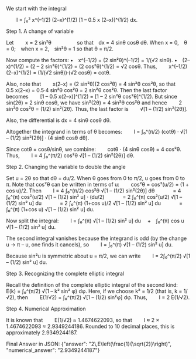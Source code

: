 We start with the integral

  I = ∫₀² x^(–1/2) (2–x)^(1/2) [1 – 0.5 x (2–x)]^(1/2) dx.

Step 1. A change of variable

Let
  x = 2 sin²θ     so that dx = 4 sinθ cosθ dθ.
When x = 0, θ = 0; when x = 2, sin²θ = 1 so that θ = π/2.

Now compute the factors:
• x^(–1/2) = (2 sin²θ)^(–1/2) = 1/(√2 sinθ).
• (2–x)^(1/2) = (2 – 2 sin²θ)^(1/2) = (2 cos²θ)^(1/2) = √2 cosθ.
Thus, 
  x^(–1/2)(2–x)^(1/2) = (1/(√2 sinθ))·(√2 cosθ) = cotθ.

Also, note that
  x(2–x) = (2 sin²θ)(2 cos²θ) = 4 sin²θ cos²θ,
so that
  0.5 x(2–x) = 0.5·4 sin²θ cos²θ = 2 sin²θ cos²θ.
Then the last factor becomes
  [1 – 0.5 x(2–x)]^(1/2) = [1 – 2 sin²θ cos²θ]^(1/2).
But since sin(2θ) = 2 sinθ cosθ, we have sin²(2θ) = 4 sin²θ cos²θ and hence
  2 sin²θ cos²θ = (1/2) sin²(2θ).
Thus, the last factor is
  √[1 – (1/2) sin²(2θ)].

Also, the differential is dx = 4 sinθ cosθ dθ.

Altogether the integrand in terms of θ becomes:
  I = ∫₀^(π/2) (cotθ) · √[1 – (1/2) sin²(2θ)] · (4 sinθ cosθ dθ).

Since cotθ = cosθ/sinθ, we combine:
  cotθ · (4 sinθ cosθ) = 4 cos²θ.
Thus,
  I = 4 ∫₀^(π/2) cos²θ √[1 – (1/2) sin²(2θ)] dθ.

Step 2. Changing the variable to double the angle

Set u = 2θ so that dθ = du/2. When θ goes from 0 to π/2, u goes from 0 to π.
Note that cos²θ can be written in terms of u:
  cos²θ = cos²(u/2) = (1 + cos u)/2.
Then
  I = 4 ∫₀^(π/2) cos²θ √[1 – (1/2) sin²(2θ)] dθ
    = 4 ∫₀^(π) cos²(u/2) √[1 – (1/2) sin² u] · (du/2)
    = 2 ∫₀^(π) cos²(u/2) √[1 – (1/2) sin² u] du
    = 2 ∫₀^(π) (1+cos u)/2 √[1 – (1/2) sin² u] du
    = ∫₀^(π) (1+cos u) √[1 – (1/2) sin² u] du.

Now split the integral:
  I = ∫₀^(π) √[1 – (1/2) sin² u] du  + ∫₀^(π) cos u √[1 – (1/2) sin² u] du.

The second integral vanishes because the integrand is odd (by the change u → π – u, one finds it cancels), so
  I = ∫₀^(π) √[1 – (1/2) sin² u] du.

Because sin²u is symmetric about u = π/2, we can write
  I = 2∫₀^(π/2) √[1 – (1/2) sin² u] du.

Step 3. Recognizing the complete elliptic integral

Recall the definition of the complete elliptic integral of the second kind:
  E(k) = ∫₀^(π/2) √(1 – k² sin² φ) dφ.
Here, if we choose k² = 1/2 (that is, k = 1/√2), then
  E(1/√2) = ∫₀^(π/2) √[1 – (1/2) sin²φ] dφ.
Thus,
  I = 2 E(1/√2).

Step 4. Numerical Approximation

It is known that 
  E(1/√2) ≈ 1.4674622093,
so that
  I ≈ 2 × 1.4674622093 ≈ 2.9349244186.
Rounded to 10 decimal places, this is approximately 2.9349244187.

Final Answer in JSON:
{"answer": "2\\,E\\left(\\frac{1}{\\sqrt{2}}\\right)", "numerical_answer": "2.9349244187"}